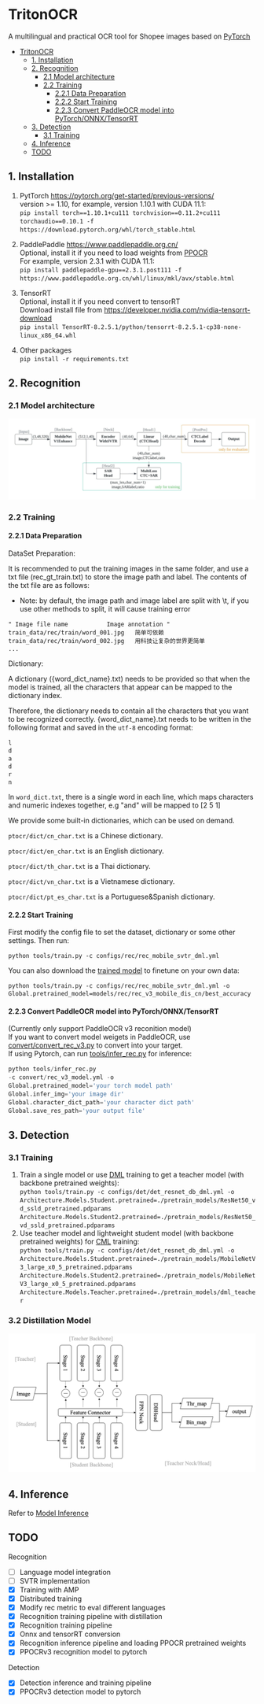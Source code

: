 # TritonOCR

A multilingual and practical OCR tool for Shopee images based on [PyTorch](https://pytorch.org/)

- [TritonOCR](#tritonocr)
  - [1. Installation](#1-installation)
  - [2. Recognition](#2-recognition)
    - [2.1 Model architecture](#21-model-architecture)
    - [2.2 Training](#22-training)
      - [2.2.1 Data Preparation](#221-data-preparation)
      - [2.2.2 Start Training](#222-start-training)
      - [2.2.3 Convert PaddleOCR model into PyTorch/ONNX/TensorRT](#223-convert-paddleocr-model-into-pytorchonnxtensorrt)
  - [3. Detection](#3-detection)
    - [3.1 Training](#31-training)
  - [4. Inference](#4-inference)
  - [TODO](#todo)

## 1. Installation

1. PytTorch https://pytorch.org/get-started/previous-versions/  
version >= 1.10, for example, version 1.10.1 with CUDA 11.1:   
`pip install torch==1.10.1+cu111 torchvision==0.11.2+cu111 torchaudio==0.10.1 -f https://download.pytorch.org/whl/torch_stable.html`

2. PaddlePaddle https://www.paddlepaddle.org.cn/  
Optional, install it if you need to load weights from [PPOCR](https://github.com/PaddlePaddle/PaddleOCR)  
For example, version 2.3.1 with CUDA 11.1:  
`pip install paddlepaddle-gpu==2.3.1.post111 -f https://www.paddlepaddle.org.cn/whl/linux/mkl/avx/stable.html`  

1. TensorRT   
Optional, install it if you need convert to tensorRT  
Download install file from https://developer.nvidia.com/nvidia-tensorrt-download  
`pip install TensorRT-8.2.5.1/python/tensorrt-8.2.5.1-cp38-none-linux_x86_64.whl`  

1. Other packages  
`pip install -r requirements.txt`  

## 2. Recognition

### 2.1 Model architecture
![alt Recognition mobile v3](doc/rec_mobile_v3.jpeg)

### 2.2 Training
#### 2.2.1 Data Preparation

DataSet Preparation:

It is recommended to put the training images in the same folder, and use a txt file (rec_gt_train.txt) to store the image path and label. The contents of the txt file are as follows:

* Note: by default, the image path and image label are split with \t, if you use other methods to split, it will cause training error

```
" Image file name           Image annotation "
train_data/rec/train/word_001.jpg   简单可依赖
train_data/rec/train/word_002.jpg   用科技让复杂的世界更简单
...
```

Dictionary:

A dictionary ({word_dict_name}.txt) needs to be provided so that when the model is trained, all the characters that appear can be mapped to the dictionary index.

Therefore, the dictionary needs to contain all the characters that you want to be recognized correctly. {word_dict_name}.txt needs to be written in the following format and saved in the `utf-8` encoding format:

```
l
d
a
d
r
n
```

In `word_dict.txt`, there is a single word in each line, which maps characters and numeric indexes together, e.g "and" will be mapped to [2 5 1]

We provide some built-in dictionaries, which can be used on demand.

`ptocr/dict/cn_char.txt` is a Chinese dictionary.

`ptocr/dict/en_char.txt` is an English dictionary.

`ptocr/dict/th_char.txt` is a Thai dictionary.

`ptocr/dict/vn_char.txt` is a Vietnamese dictionary.

`ptocr/dict/pt_es_char.txt` is a Portuguese&Spanish dictionary.

#### 2.2.2 Start Training  
First modify the config file to set the dataset, dictionary or some other settings. Then run:
```
python tools/train.py -c configs/rec/rec_mobile_svtr_dml.yml
```

You can also download the [trained model](models/) to finetune on your own data:
```
python tools/train.py -c configs/rec/rec_mobile_svtr_dml.yml -o Global.pretrained_model=models/rec/rec_v3_mobile_dis_cn/best_accuracy
```
#### 2.2.3 Convert PaddleOCR model into PyTorch/ONNX/TensorRT
(Currently only support PaddleOCR v3 reconition model)  
If you want to convert model weigets in PaddleOCR, use [convert/convert_rec_v3.py](convert/convert_rec_v3.py) to convert into your target.  
If using Pytorch, can run [tools/infer_rec.py](tools/infer_rec.py) for inference:

```python
python tools/infer_rec.py 
-c convert/rec_v3_model.yml -o 
Global.pretrained_model='your torch model path'
Global.infer_img='your image dir'
Global.character_dict_path='your character dict path'
Global.save_res_path='your output file'
```

## 3. Detection

### 3.1 Training
1. Train a single model or use [DML](https://arxiv.org/pdf/1706.00384.pdf) training to get a teacher model (with backbone pretrained weights):  
`python tools/train.py -c configs/det/det_resnet_db_dml.yml -o Architecture.Models.Student.pretrained=./pretrain_models/ResNet50_vd_ssld_pretrained.pdparams Architecture.Models.Student2.pretrained=./pretrain_models/ResNet50_vd_ssld_pretrained.pdparams`  
1. Use teacher model and lightweight student model (with backbone pretrained weights) for [CML](https://arxiv.org/pdf/2109.03144.pdf) training:  
`python tools/train.py -c configs/det/det_resnet_db_dml.yml -o Architecture.Models.Student.pretrained=./pretrain_models/MobileNetV3_large_x0_5_pretrained.pdparams Architecture.Models.Student2.pretrained=./pretrain_models/MobileNetV3_large_x0_5_pretrained.pdparams Architecture.Models.Teacher.pretrained=./pretrain_models/dml_teacher`

### 3.2 Distillation Model
![Detection Model Distillation](doc/distillation_model.png)
## 4. Inference 
Refer to [Model Inference](infer/)

## TODO 
Recognition  
- [ ] Language model integration 
- [ ] SVTR implementation 
- [x] Training with AMP
- [x] Distributed training
- [x] Modify rec metric to eval different languages
- [x] Recognition training pipeline with distillation
- [x] Recognition training pipeline
- [x] Onnx and tensorRT conversion
- [x] Recognition inference pipeline and loading PPOCR pretrained weights
- [x] PPOCRv3 recognition model to pytorch

Detection
- [x] Detection inference and training pipeline
- [x] PPOCRv3 detection model to pytorch